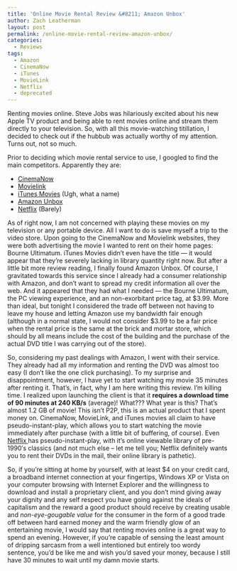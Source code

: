 ```yaml
---
title: 'Online Movie Rental Review &#8211; Amazon Unbox'
author: Zach Leatherman
layout: post
permalink: /online-movie-rental-review-amazon-unbox/
categories:
  - Reviews
tags:
  - Amazon
  - CinemaNow
  - iTunes
  - MovieLink
  - Netflix
  - deprecated
---
```


Renting movies online. Steve Jobs was hilariously excited about his new Apple TV product and being able to rent movies online and stream them directly to your television. So, with all this movie-watching titillation, I decided to check out if the hubbub was actually worthy of my attention. Turns out, not so much.

Prior to deciding which movie rental service to use, I googled to find the main competitors. Apparently they are:

*   [CinemaNow][1]
*   [Movielink][2]
*   [iTunes Movies][3] (Ugh, what a name)
*   [Amazon Unbox][4]
*   [Netflix][5] (Barely)

 [1]: http://www.cinemanow.com/
 [2]: http://www.movielink.com
 [3]: http://www.apple.com/itunes/store/movies.html
 [4]: http://www.amazon.com/Unbox-Video-Downloads/b?ie=UTF8&node=16261631
 [5]: http://www.netflix.com/

As of right now, I am not concerned with playing these movies on my television or any portable device. All I want to do is save myself a trip to the video store. Upon going to the CinemaNow and Movielink websites, they were both advertising the movie I wanted to rent on their home pages: Bourne Ultimatum. iTunes Movies didn’t even have the title — it would appear that they’re severely lacking in library quantity right now. But after a little bit more review reading, I finally found Amazon Unbox. Of course, I gravitated towards this service since I already had a consumer relationship with Amazon, and don’t want to spread my credit information all over the web. And it appeared that they had what I needed — the Bourne Ultimatum, the PC viewing experience, and an non-exorbitant price tag, at $3.99. More than ideal, but tonight I considered the trade off between not having to leave my house and letting Amazon use my bandwidth fair enough (although in a normal state, I would not consider $3.99 to be a fair price when the rental price is the same at the brick and mortar store, which should by all means include the cost of the building and the purchase of the actual DVD title I was carrying out of the store). 

So, considering my past dealings with Amazon, I went with their service. They already had all my information and renting the DVD was almost too easy (I don’t like the one click purchasing). To my surprise and disappointment, however, I have yet to start watching my movie 35 minutes after renting it. That’s, in fact, why I am here writing this review. I’m killing time. I realized upon launching the client is that it **requires a download time of 90 minutes at 240 KB/s** (average)! What??? What year is this? That’s almost 1.2 GB of movie! This isn’t P2P, this is an actual product that I spent money on. CinemaNow, MovieLink, and iTunes movies all claim to have pseudo-instant-play, which allows you to start watching the movie immediately after purchase (with a little bit of buffering, of course). Even [Netflix ][5] has pseudo-instant-play, with it’s online viewable library of pre-1990′s classics (and not much else – let me tell you; Netflix definitely wants you to rent their DVDs in the mail, their online library is pathetic).

So, if you’re sitting at home by yourself, with at least $4 on your credit card, a broadband internet connection at your fingertips, Windows XP or Vista on your computer browsing with Internet Explorer and the willingness to download and install a proprietary client, and you don’t mind giving away your dignity and any self respect you have going against the ideals of capitalism and the reward a good product should receive by creating usable and *non-eye-gougable value* for the consumer in the form of a good trade off between hard earned money and the warm friendly glow of an entertaining movie, I would say that renting movies online is a great way to spend an evening. However, if you’re capable of sensing the least amount of dripping sarcasm from a well intentioned but entirely too wordy sentence, you’d be like me and wish you’d saved your money, because I still have 30 minutes to wait until my damn movie starts.